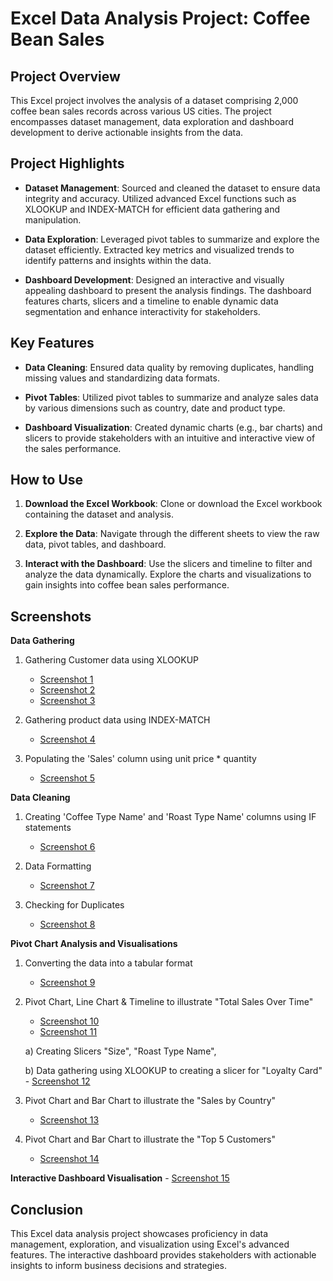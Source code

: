 # Excel Data Analysis Project: Coffee Bean Sales

## Project Overview

This Excel project involves the analysis of a dataset comprising 2,000 coffee bean sales records across various US cities. The project encompasses dataset management, data exploration and dashboard development to derive actionable insights from the data.

## Project Highlights

- **Dataset Management**: Sourced and cleaned the dataset to ensure data integrity and accuracy. Utilized advanced Excel functions such as XLOOKUP and INDEX-MATCH for efficient data gathering and manipulation.

- **Data Exploration**: Leveraged pivot tables to summarize and explore the dataset efficiently. Extracted key metrics and visualized trends to identify patterns and insights within the data.

- **Dashboard Development**: Designed an interactive and visually appealing dashboard to present the analysis findings. The dashboard features charts, slicers and a timeline to enable dynamic data segmentation and enhance interactivity for stakeholders.

## Key Features

- **Data Cleaning**: Ensured data quality by removing duplicates, handling missing values and standardizing data formats.
  
- **Pivot Tables**: Utilized pivot tables to summarize and analyze sales data by various dimensions such as country, date and product type.
  
- **Dashboard Visualization**: Created dynamic charts (e.g., bar charts) and slicers to provide stakeholders with an intuitive and interactive view of the sales performance.

## How to Use

1. **Download the Excel Workbook**: Clone or download the Excel workbook containing the dataset and analysis.
   
2. **Explore the Data**: Navigate through the different sheets to view the raw data, pivot tables, and dashboard.
   
3. **Interact with the Dashboard**: Use the slicers and timeline to filter and analyze the data dynamically. Explore the charts and visualizations to gain insights into coffee bean sales performance.

## Screenshots

**Data Gathering**

1. Gathering Customer data using XLOOKUP
   - [Screenshot 1](https://github.com/sonalitejura/portfolio-projects/blob/main/excel-project/screenshots/screenshots/Picture_1.png) 
   - [Screenshot 2]([screenshots/Picture_2.png](https://github.com/sonalitejura/portfolio-projects/blob/main/excel-project/screenshots/screenshots/Picture_2.png))
   - [Screenshot 3](screenshots/Picture_3.png)

2. Gathering product data using INDEX-MATCH
   - [Screenshot 4](screenshots/Picture_4.png)

3. Populating the 'Sales' column using unit price * quantity
   - [Screenshot 5](screenshots/Picture_5.png)

**Data Cleaning**
1. Creating 'Coffee Type Name' and 'Roast Type Name' columns using IF statements
   - [Screenshot 6](screenshots/Picture_6.png)

2. Data Formatting 
   - [Screenshot 7](screenshots/Picture_7.png)

3. Checking for Duplicates
   - [Screenshot 8](screenshots/Picture_8.png)

**Pivot Chart Analysis and Visualisations**
1. Converting the data into a tabular format 
   - [Screenshot 9](screenshots/Picture_9.png)

2. Pivot Chart, Line Chart & Timeline to illustrate "Total Sales Over Time"
   - [Screenshot 10](screenshots/Picture_10.png)
   - [Screenshot 11](screenshots/Picture_11.png)

    a) Creating Slicers "Size", "Roast Type Name",  

    b) Data gathering using XLOOKUP to creating a slicer for "Loyalty Card" 
         - [Screenshot 12](screenshots/Picture_12.png)

   

3. Pivot Chart and Bar Chart to illustrate the "Sales by Country"
   - [Screenshot 13](screenshots/Picture_13.png)

4. Pivot Chart and Bar Chart to illustrate the "Top 5 Customers"
   - [Screenshot 14](screenshots/Picture_14.png)

**Interactive Dashboard Visualisation**
     - [Screenshot 15](screenshots/Picture_15.png)


## Conclusion

This Excel data analysis project showcases proficiency in data management, exploration, and visualization using Excel's advanced features. The interactive dashboard provides stakeholders with actionable insights to inform business decisions and strategies.

